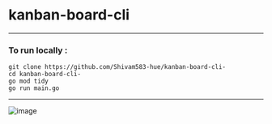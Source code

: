 # kanban-board-cli
---
### To run locally :
 ```
git clone https://github.com/Shivam583-hue/kanban-board-cli-
cd kanban-board-cli-
go mod tidy
go run main.go
```
---
![image](https://github.com/user-attachments/assets/fb2f52c6-2933-4a27-8f70-d19bcc5756fd)

